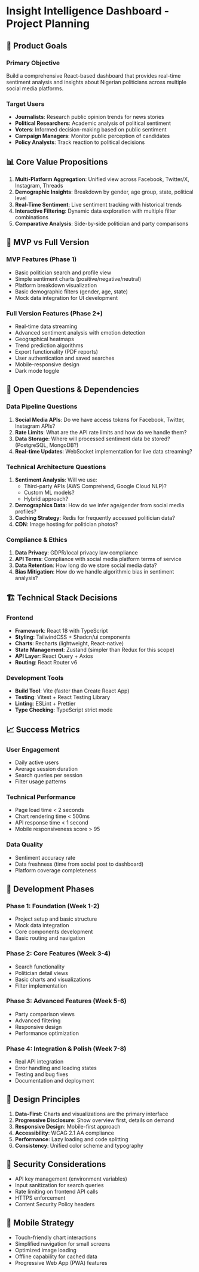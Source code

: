 # Insight Intelligence Dashboard - Project Planning

## 🎯 Product Goals

### Primary Objective
Build a comprehensive React-based dashboard that provides real-time sentiment analysis and insights about Nigerian politicians across multiple social media platforms.

### Target Users
- **Journalists**: Research public opinion trends for news stories
- **Political Researchers**: Academic analysis of political sentiment
- **Voters**: Informed decision-making based on public sentiment
- **Campaign Managers**: Monitor public perception of candidates
- **Policy Analysts**: Track reaction to political decisions

## 📊 Core Value Propositions

1. **Multi-Platform Aggregation**: Unified view across Facebook, Twitter/X, Instagram, Threads
2. **Demographic Insights**: Breakdown by gender, age group, state, political level
3. **Real-Time Sentiment**: Live sentiment tracking with historical trends
4. **Interactive Filtering**: Dynamic data exploration with multiple filter combinations
5. **Comparative Analysis**: Side-by-side politician and party comparisons

## 🚀 MVP vs Full Version

### MVP Features (Phase 1)
- Basic politician search and profile view
- Simple sentiment charts (positive/negative/neutral)
- Platform breakdown visualization
- Basic demographic filters (gender, age, state)
- Mock data integration for UI development

### Full Version Features (Phase 2+)
- Real-time data streaming
- Advanced sentiment analysis with emotion detection
- Geographical heatmaps
- Trend prediction algorithms
- Export functionality (PDF reports)
- User authentication and saved searches
- Mobile-responsive design
- Dark mode toggle

## 🤔 Open Questions & Dependencies

### Data Pipeline Questions
1. **Social Media APIs**: Do we have access tokens for Facebook, Twitter, Instagram APIs?
2. **Rate Limits**: What are the API rate limits and how do we handle them?
3. **Data Storage**: Where will processed sentiment data be stored? (PostgreSQL, MongoDB?)
4. **Real-time Updates**: WebSocket implementation for live data streaming?

### Technical Architecture Questions
1. **Sentiment Analysis**: Will we use:
   - Third-party APIs (AWS Comprehend, Google Cloud NLP)?
   - Custom ML models?
   - Hybrid approach?
2. **Demographics Data**: How do we infer age/gender from social media profiles?
3. **Caching Strategy**: Redis for frequently accessed politician data?
4. **CDN**: Image hosting for politician photos?

### Compliance & Ethics
1. **Data Privacy**: GDPR/local privacy law compliance
2. **API Terms**: Compliance with social media platform terms of service
3. **Data Retention**: How long do we store social media data?
4. **Bias Mitigation**: How do we handle algorithmic bias in sentiment analysis?

## 🏗️ Technical Stack Decisions

### Frontend
- **Framework**: React 18 with TypeScript
- **Styling**: TailwindCSS + Shadcn/ui components
- **Charts**: Recharts (lightweight, React-native)
- **State Management**: Zustand (simpler than Redux for this scope)
- **API Layer**: React Query + Axios
- **Routing**: React Router v6

### Development Tools
- **Build Tool**: Vite (faster than Create React App)
- **Testing**: Vitest + React Testing Library
- **Linting**: ESLint + Prettier
- **Type Checking**: TypeScript strict mode

## 📈 Success Metrics

### User Engagement
- Daily active users
- Average session duration
- Search queries per session
- Filter usage patterns

### Technical Performance
- Page load time < 2 seconds
- Chart rendering time < 500ms
- API response time < 1 second
- Mobile responsiveness score > 95

### Data Quality
- Sentiment accuracy rate
- Data freshness (time from social post to dashboard)
- Platform coverage completeness

## 🔄 Development Phases

### Phase 1: Foundation (Week 1-2)
- Project setup and basic structure
- Mock data integration
- Core components development
- Basic routing and navigation

### Phase 2: Core Features (Week 3-4)
- Search functionality
- Politician detail views
- Basic charts and visualizations
- Filter implementation

### Phase 3: Advanced Features (Week 5-6)
- Party comparison views
- Advanced filtering
- Responsive design
- Performance optimization

### Phase 4: Integration & Polish (Week 7-8)
- Real API integration
- Error handling and loading states
- Testing and bug fixes
- Documentation and deployment

## 🎨 Design Principles

1. **Data-First**: Charts and visualizations are the primary interface
2. **Progressive Disclosure**: Show overview first, details on demand
3. **Responsive Design**: Mobile-first approach
4. **Accessibility**: WCAG 2.1 AA compliance
5. **Performance**: Lazy loading and code splitting
6. **Consistency**: Unified color scheme and typography

## 🔐 Security Considerations

- API key management (environment variables)
- Input sanitization for search queries
- Rate limiting on frontend API calls
- HTTPS enforcement
- Content Security Policy headers

## 📱 Mobile Strategy

- Touch-friendly chart interactions
- Simplified navigation for small screens
- Optimized image loading
- Offline capability for cached data
- Progressive Web App (PWA) features